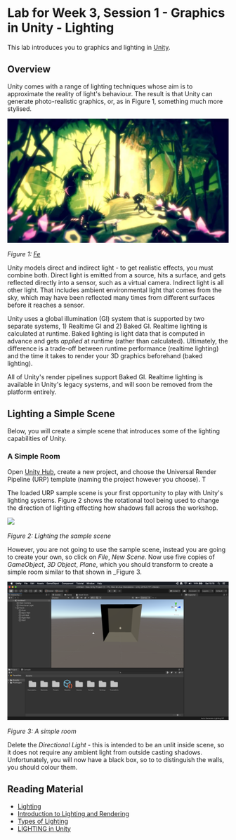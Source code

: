 # Lab for Week 3, Session 1 - Graphics in Unity - Lighting

This lab introduces you to graphics and lighting in [Unity](https://unity.com/).

## Overview

Unity comes with a range of lighting techniques whose aim is to approximate the reality of light's behaviour. The result is that Unity can generate photo-realistic graphics, or, as in Figure 1, something much more stylised.

![](./images/fe.png)

_Figure 1: [Fe](https://www.ea.com/games/fe)_

Unity models direct and indirect light - to get realistic effects, you must combine both. Direct light is emitted from a source, hits a surface, and gets reflected directly into a sensor, such as a virtual camera. Indirect light is all other light. That includes ambient environmental light that comes from the sky, which may have been reflected many times from different surfaces before it reaches a sensor.

Unity uses a global illumination (GI) system that is supported by two separate systems, 1) Realtime GI and 2) Baked GI. Realtime lighting is calculated at runtime. Baked lighting is light data that is computed in advance and gets _applied_ at runtime (rather than calculated). Ultimately, the difference is a trade-off between runtime performance (realtime lighting) and the time it takes to render your 3D graphics beforehand (baked lighting).

All of Unity's render pipelines support Baked GI. Realtime lighting is available in Unity's legacy systems, and will soon be removed from the platform entirely.

## Lighting a Simple Scene

Below, you will create a simple scene that introduces some of the lighting capabilities of Unity.

### A Simple Room

Open [Unity Hub](https://docs.unity3d.com/Manual/GettingStartedUnityHub.html), create a new project, and choose the Universal Render Pipeline (URP) template (naming the project however you choose). T

The loaded URP sample scene is your first opportunity to play with Unity's lighting systems. Figure 2 shows the rotational tool being used to change the direction of lighting effecting how shadows fall across the workshop.

![](./images/sampleScene.png)

_Figure 2: Lighting the sample scene_

However, you are not going to use the sample scene, instead you are going to create your own, so click on _File_, _New Scene_. Now use five copies of _GameObject_, _3D Object_, _Plane_, which you should transform to create a simple room similar to that shown in _Figure 3.

![](./images/simpleRoom.png)

_Figure 3: A simple room_

Delete the _Directional Light_ - this is intended to be an unlit inside scene, so it does not require any ambient light from outside casting shadows. Unfortunately, you will now have a black box, so to to distinguish the walls, you should colour them. 



## Reading Material

+ [Lighting](https://docs.unity3d.com/Manual/LightingOverview.html)
+ [Introduction to Lighting and Rendering](https://learn.unity.com/tutorial/introduction-to-lighting-and-rendering-2019-3)
+ [Types of Lighting](https://learn.unity.com/tutorial/introduction-to-lighting-and-rendering-2019-3)
+ [LIGHTING in Unity](https://www.youtube.com/watch?v=VnG2gOKV9dw)
